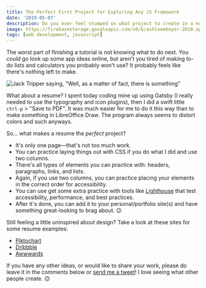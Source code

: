 ```yaml
---
title: The Perfect First Project for Exploring Any JS Framework
date: '2019-05-07'
description: Do you ever feel stumped on what project to create in a new framework after you finish your first tutorial? This one is simple and also a productive use of your time.
image: https://firebasestorage.googleapis.com/v0/b/ashleemboyer-2018.appspot.com/o/images%2Fyouvegotthis.jpg?alt=media&token=1261fcc4-889a-45c3-a7f3-30e7771a44b8
tags: [web development, javascript]
---
```


The worst part of finishing a tutorial is not knowing what to do next. You _could_ go look up some app ideas online, but aren't you tired of making to-do lists and calculators you probably won't use? It probably feels like there's nothing left to make.

![Jack Tripper saying, "Well, as a matter of fact, there is something"](https://media.giphy.com/media/FeiQbJ2BjZLoHdD5oB/giphy.gif)

What about a resume? I spent today coding mine up using Gatsby (I really needed to use the typography and icon plugins), then I did a swift little `ctrl-p` > "Save to PDF". It was much easier for me to do it this way than to make something in LibreOffice Draw. The program always seems to distort colors and such anyways.

So... what makes a resume the _perfect_ project?

- It's only one page&mdash;that's not too much work.
- You can practice laying things out with CSS if you do what I did and use two columns.
- There's all types of elements you can practice with: headers, paragraphs, links, and lists.
- Again, if you use two columns, you can practice placing your elements in the correct order for accessibility.
- You can use get some extra practice with tools like [Lighthouse](https://developers.google.com/web/tools/lighthouse/) that test accessibility, performance, and best practices.
- After it's done, you can add it to your personal/portfolio site(s) and have something great-looking to brag about. 😉

Still feeling a little uninspired about design? Take a look at these sites for some resume examples:

- [Piktochart](https://piktochart.com/blog/well-designed-resume-examples-inspiration/)
- [Dribbble](https://dribbble.com/search?q=resume)
- [Awwwards](https://www.awwwards.com/inspiration/search?text=resume)

If you have any other ideas, or would like to share your work, please do leave it in the comments below or [send me a tweet](https://twitter.com/ashleemboyer)! I love seeing what other people create. 😊

